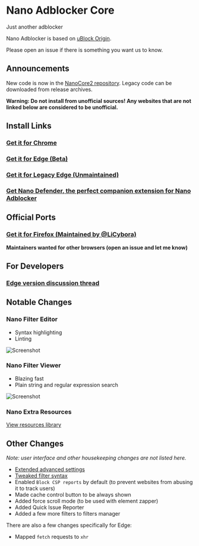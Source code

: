# Nano Adblocker Core

Just another adblocker

Nano Adblocker is based on [uBlock Origin](https://github.com/gorhill/uBlock).

Please open an issue if there is something you want us to know.

## Announcements

New code is now in the
[NanoCore2 repository](https://github.com/NanoAdblocker/NanoCore2). Legacy
code can be downloaded from release archives.

**Warning: Do not install from unofficial sources! Any websites that are not
linked below are considered to be unofficial.**

## Install Links

### [Get it for Chrome](https://chrome.google.com/webstore/detail/nano-adblocker/gabbbocakeomblphkmmnoamkioajlkfo)

### [Get it for Edge (Beta)](https://microsoftedge.microsoft.com/addons/detail/epbkapkgcmdmfpogenoebpdeibmfinpf)

### [Get it for Legacy Edge (Unmaintained)](https://www.microsoft.com/store/productId/9NSXDX2TDB3V)

### [Get Nano Defender, the perfect companion extension for Nano Adblocker](https://jspenguin2017.github.io/uBlockProtector/)

## Official Ports

### [Get it for Firefox (Maintained by @LiCybora)](https://github.com/LiCybora/NanoCoreFirefox#nano-adblocker-core-for-firefox)

**Maintainers wanted for other browsers (open an issue and let me know)**

## For Developers

### [Edge version discussion thread](https://github.com/NanoAdblocker/NanoCore/issues/253)

## Notable Changes

### Nano Filter Editor

- Syntax highlighting
- Linting

![Screenshot](https://i.imgur.com/4KlLbcp.png)

### Nano Filter Viewer

- Blazing fast
- Plain string and regular expression search

![Screenshot](https://i.imgur.com/d9pVP3z.png)

### Nano Extra Resources

[View resources library](https://github.com/NanoAdblocker/NanoFilters/blob/master/NanoFiltersSource/NanoResources.txt)

## Other Changes

*Note: user interface and other housekeeping changes are not listed here.*

- [Extended advanced settings](https://github.com/NanoAdblocker/NanoCore2/blob/master/notes/advanced_settings.md#advanced-settings)
- [Tweaked filter syntax](https://github.com/NanoAdblocker/NanoCore2/blob/master/notes/filter_syntax.md#filter-syntax)
- Enabled `Block CSP reports` by default (to prevent websites from abusing it
  to track users)
- Made cache control button to be always shown
- Added force scroll mode (to be used with element zapper)
- Added Quick Issue Reporter
- Added a few more filters to filters manager

There are also a few changes specifically for Edge:
- Mapped `fetch` requests to `xhr`

